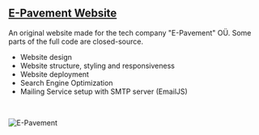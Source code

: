 ## [E-Pavement Website](https://e-pavement.eu/)

An original website made for the tech company "E-Pavement" OÜ. Some parts of the full code are closed-source.
  - Website design
  - Website structure, styling and responsiveness
  - Website deployment 
  - Search Engine Optimization
  - Mailing Service setup with SMTP server (EmailJS)
<br />

![E-Pavement](https://user-images.githubusercontent.com/101115439/226381358-f451b102-7cdf-4bb7-8b76-ce091af9b245.png)

